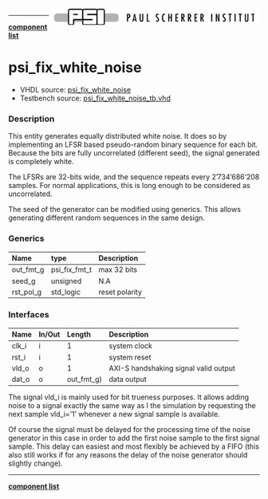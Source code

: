 <img align="right" src="../doc/psi_logo.png">

***

[**component list**](index.md)

# psi_fix_white_noise
 - VHDL source: [psi_fix_white_noise](../hdl/psi_fix_white_noise.vhd)
 - Testbench source: [psi_fix_white_noise_tb.vhd](../testbench/psi_fix_white_noise_tb/psi_fix_white_noise_tb.vhd)

### Description

This entity generates equally distributed white noise.
It does so by implementing an LFSR based pseudo-random binary sequence for each bit. Because the bits are fully uncorrelated (different seed), the signal generated is completely white.

The LFSRs are 32-bits wide, and the sequence repeats every 2’734’686’208 samples. For normal applications, this is long enough to be considered as uncorrelated.

The seed of the generator can be modified using generics. This allows generating different random sequences in the same design.


### Generics
| Name               | type          | Description   |
|:-------------------|:--------------|:--------------|
| out_fmt_g 				| psi_fix_fmt_t | max 32 bits         |
| seed_g             | unsigned		   | N.A           |
| rst_pol_g          | std_logic     | reset polarity           |

### Interfaces
| Name   | In/Out   | Length     | Description   |
|:-------|:---------|:-----------|:--------------|
| clk_i  | i        | 1          | system clock           |
| rst_i  | i        | 1          | system reset  |
| vld_o  | o        | 1          | AXI-S handshaking signal valid output  |
| dat_o  | o        | out_fmt_g) | data output           |

The signal vld_i is mainly used for bit trueness purposes. It allows adding noise to a signal exactly the same way as I the simulation by requesting the next sample vld_i=’1’ whenever a new signal sample is available.

Of course the signal must be delayed for the processing time of the noise generator in this case in order to add the first noise sample to the first signal sample. This delay can easiest and most flexibly be achieved by a FIFO (this also still works if for any reasons the delay of the noise generator should slightly change).

---
[**component list**](index.md)
